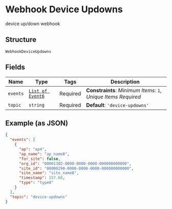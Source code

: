 
# Webhook Device Updowns

device up/down webhook

## Structure

`WebhookDeviceUpdowns`

## Fields

| Name | Type | Tags | Description |
|  --- | --- | --- | --- |
| `events` | [`List of Event6`](../../doc/models/event-6.md) | Required | **Constraints**: *Minimum Items*: `1`, *Unique Items Required* |
| `topic` | `string` | Required | **Default**: `'device-updowns'` |

## Example (as JSON)

```json
{
  "events": [
    {
      "ap": "ap4",
      "ap_name": "ap_name8",
      "for_site": false,
      "org_id": "00001302-0000-0000-0000-000000000000",
      "site_id": "00000290-0000-0000-0000-000000000000",
      "site_name": "site_name8",
      "timestamp": 157.68,
      "type": "type0"
    }
  ],
  "topic": "device-updowns"
}
```

